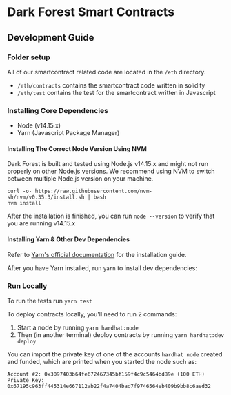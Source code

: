 # Dark Forest Smart Contracts

## Development Guide

### Folder setup

All of our smartcontract related code are located in the `/eth` directory.

- `/eth/contracts` contains the smartcontract code written in solidity
- `/eth/test` contains the test for the smartcontract written in Javascript

### Installing Core Dependencies

- Node (v14.15.x)
- Yarn (Javascript Package Manager)

#### Installing The Correct Node Version Using NVM

Dark Forest is built and tested using Node.js v14.15.x and might not run properly on other Node.js versions. We recommend using NVM to switch between multiple Node.js version on your machine.

```
curl -o- https://raw.githubusercontent.com/nvm-sh/nvm/v0.35.3/install.sh | bash
nvm install
```

After the installation is finished, you can run `node --version` to verify that you are running v14.15.x

#### Installing Yarn & Other Dev Dependencies

Refer to [Yarn's official documentation](https://classic.yarnpkg.com/en/docs/install) for the installation guide.

After you have Yarn installed, run `yarn` to install dev dependencies:

### Run Locally

To run the tests run `yarn test`

To deploy contracts locally, you'll need to run 2 commands:

1. Start a node by running `yarn hardhat:node`
2. Then (in another terminal) deploy contracts by running `yarn hardhat:dev deploy`

You can import the private key of one of the accounts `hardhat node` created and funded, which are printed when you started the node such as:

```
Account #2: 0x3097403b64fe672467345bf159f4c9c5464bd89e (100 ETH)
Private Key: 0x67195c963ff445314e667112ab22f4a7404bad7f9746564eb409b9bb8c6aed32
```
